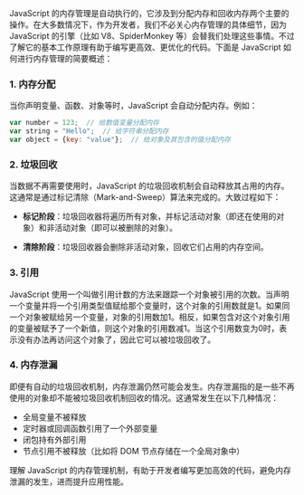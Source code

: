 JavaScript 的内存管理是自动执行的，它涉及到分配内存和回收内存两个主要的操作。在大多数情况下，作为开发者，我们不必关心内存管理的具体细节，因为 JavaScript 的引擎（比如 V8、SpiderMonkey 等）会替我们处理这些事情。不过了解它的基本工作原理有助于编写更高效、更优化的代码。下面是 JavaScript 如何进行内存管理的简要概述：

### 1. 内存分配

当你声明变量、函数、对象等时，JavaScript 会自动分配内存。例如：

```javascript
var number = 123;  // 给数值变量分配内存
var string = "Hello";  // 给字符串分配内存
var object = {key: "value"};  // 给对象及其包含的值分配内存
```

### 2. 垃圾回收

当数据不再需要使用时，JavaScript 的垃圾回收机制会自动释放其占用的内存。这通常是通过标记清除（Mark-and-Sweep）算法来完成的。大致过程如下：

- **标记阶段**：垃圾回收器将遍历所有对象，并标记活动对象（即还在使用的对象）和非活动对象（即可以被删除的对象）。
  
- **清除阶段**：垃圾回收器会删除非活动对象，回收它们占用的内存空间。

### 3. 引用

JavaScript 使用一个叫做引用计数的方法来跟踪一个对象被引用的次数。当声明一个变量并将一个引用类型值赋给那个变量时，这个对象的引用数就是1。如果同一个对象被赋给另一个变量，对象的引用数加1。相反，如果包含对这个对象引用的变量被赋予了一个新值，则这个对象的引用数减1。当这个引用数变为0时，表示没有办法再访问这个对象了，因此它可以被垃圾回收了。

### 4. 内存泄漏

即便有自动的垃圾回收机制，内存泄漏仍然可能会发生。内存泄漏指的是一些不再使用的对象却不能被垃圾回收机制回收的情况。这通常发生在以下几种情况：

- 全局变量不被释放
- 定时器或回调函数引用了一个外部变量
- 闭包持有外部引用
- 节点引用不被释放（比如将 DOM 节点存储在一个全局对象中）

理解 JavaScript 的内存管理机制，有助于开发者编写更加高效的代码，避免内存泄漏的发生，进而提升应用性能。